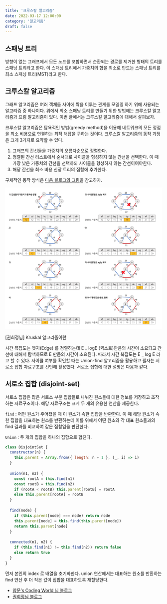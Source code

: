 ```yaml
---
title: '크루스칼 알고리즘'
date: 2022-03-17 12:00:00
category: '알고리즘'
draft: false
---
```


## 스패닝 트리

방향이 없는 그래프에서 모든 노드를 포함하면서 순환되는 경로를 제거한 형태의 트리를 스패닝 트리라고 한다. 이 스패닝 트리에서 가중치의 합을 최소로 만드는 스패닝 트리를 최소 스패닝 트리(MST)라고 한다.

## 크루스칼 알고리즘

그래프 알고리즘은 여러 객체들 사이에 짝을 이루는 관계를 모델링 하기 위해 사용되는 알고리즘 중 하나이다. 위에서 최소 스패닝 트리를 만들기 위한 방법에는 크루스칼 알고리즘과 프림 알고리즘이 있다. 이번 글에서는 크루스칼 알고리즘에 대해서 살펴보자.

크루스칼 알고리즘은 탐욕적인 방법(greedy method)을 이용해 네트워크의 모든 정점을 최소 비용으로 연결하는 최적 해답을 구하는 것이다. 크루스칼 알고리즘의 동작 과정은 크게 3가지로 요약할 수 있다.

1. 그래프의 간선들을 가중치의 오름차순으로 정렬한다.
2. 정렬된 간선 리스트에서 순서대로 사이클을 형성하지 않는 간선을 선택한다. 이 때 가장 낮은 가중치의 간선을 선택하되 사이클을 형성하지 않는 간선이여야한다.
3. 해당 간선을 최소 비용 신장 트리의 집합에 추가한다.

구체적인 동작 방식은 [다음 블로그의 그림](https://gmlwjd9405.github.io/2018/08/29/algorithm-kruskal-mst.html)을 참고하자.

<div align="center">
  <img src="../../assets/Kruskal.png">
</div>

[권희정님] Kruskal 알고리즘이란

시간 복잡도는 엣지(Edge) 를 정렬하는데 E _ logE (퀵소트)만큼의 시간이 소요되고 간선에 대해서 탐색하므로 E 만큼의 시간이 소요된다. 따라서 시간 복잡도는 E _ log E 라고 할 수 있다. 사이클 여부를 확인할 때는 Union-find 알고리즘을 활용하고 필자는 서로소 집합 자료구조를 선언해 활용했다. 서로소 집합에 대한 설명은 다음과 같다.

## 서로소 집합 (disjoint-set)

서로소 집합은 많은 서로소 부분 집합들로 나눠진 원소들에 대한 정보를 저장하고 조작하는 자료구조이다. 해당 자료구조는 크게 두 개의 유용한 연산을 제공한다.

`find` : 어떤 원소가 주어졌을 때 이 원소가 속한 집합을 반환한다. 이 때 해당 원소가 속한 집합을 대표하는 원소를 반환하는데 이를 위해서 어떤 원소와 각 대표 원소들과의 find 결과를 비교하여 같은 집합임을 판단한다.

`Union` : 두 개의 집합을 하나의 집합으로 합친다.

```jsx
class DisjointSet {
  constructor(n) {
    this.parent = Array.from({ length: n + 1 }, (_, i) => i)
  }

  union(n1, n2) {
    const rootA = this.find(n1)
    const rootB = this.find(n2)
    if (rootA < rootB) this.parent[rootB] = rootA
    else this.parent[rootA] = rootB
  }

  find(node) {
    if (this.parent[node] === node) return node
    this.parent[node] = this.find(this.parent[node])
    return this.parent[node]
  }

  connected(n1, n2) {
    if (this.find(n1) != this.find(n2)) return false
    else return true
  }
}
```

먼저 본인의 index 로 배열을 초기화한다. union 연산에서는 대표하는 원소를 반환하는 find 연산 후 더 작은 값이 집합을 대표하도록 재할당한다.

- [얍문’s Coding World 님 블로그](https://yabmoons.tistory.com/186)
- [권희정님 블로그](https://gmlwjd9405.github.io/2018/08/29/algorithm-kruskal-mst.html)
